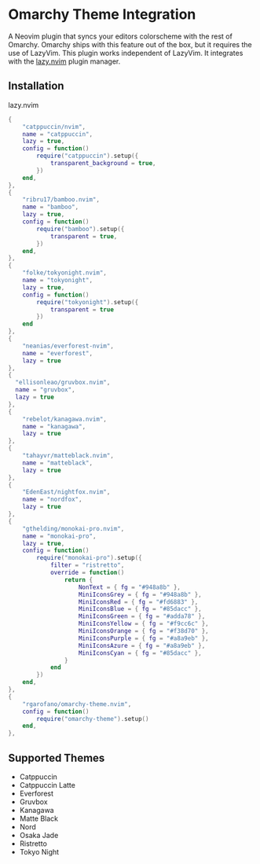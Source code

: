 # Omarchy Theme Integration

A Neovim plugin that syncs your editors colorscheme with the rest of Omarchy. Omarchy ships with this feature out of the box, but it requires the use of LazyVim. This plugin works independent of LazyVim. It integrates with the [lazy.nvim](https://github.com/folke/lazy.nvim) plugin manager.

## Installation

lazy.nvim
```lua
{
    "catppuccin/nvim",
    name = "catppuccin",
    lazy = true,
    config = function()
        require("catppuccin").setup({
            transparent_background = true,
        })
    end,
},
{
    "ribru17/bamboo.nvim",
    name = "bamboo",
    lazy = true,
    config = function()
        require("bamboo").setup({
            transparent = true,
        })
    end,
},
{
    "folke/tokyonight.nvim",
    name = "tokyonight",
    lazy = true,
    config = function()
        require("tokyonight").setup({
            transparent = true
        })
    end
},
{
    "neanias/everforest-nvim",
    name = "everforest",
    lazy = true
},
{
  "ellisonleao/gruvbox.nvim",
  name = "gruvbox",
  lazy = true
},
{
    "rebelot/kanagawa.nvim",
    name = "kanagawa",
    lazy = true
},
{
    "tahayvr/matteblack.nvim",
    name = "matteblack",
    lazy = true
},
{
    "EdenEast/nightfox.nvim",
    name = "nordfox",
    lazy = true
},
{
    "gthelding/monokai-pro.nvim",
    name = "monokai-pro",
    lazy = true,
    config = function()
        require("monokai-pro").setup({
            filter = "ristretto",
            override = function()
                return {
                    NonText = { fg = "#948a8b" },
                    MiniIconsGrey = { fg = "#948a8b" },
                    MiniIconsRed = { fg = "#fd6883" },
                    MiniIconsBlue = { fg = "#85dacc" },
                    MiniIconsGreen = { fg = "#adda78" },
                    MiniIconsYellow = { fg = "#f9cc6c" },
                    MiniIconsOrange = { fg = "#f38d70" },
                    MiniIconsPurple = { fg = "#a8a9eb" },
                    MiniIconsAzure = { fg = "#a8a9eb" },
                    MiniIconsCyan = { fg = "#85dacc" },
                }
            end
        })
    end,
},
{
    "rgarofano/omarchy-theme.nvim",
    config = function()
        require("omarchy-theme").setup()
    end,
},
```

## Supported Themes

* Catppuccin
* Catppuccin Latte
* Everforest
* Gruvbox
* Kanagawa
* Matte Black
* Nord
* Osaka Jade
* Ristretto
* Tokyo Night
